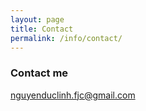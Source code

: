 ```yaml
---
layout: page
title: Contact
permalink: /info/contact/
---
```


### Contact me

[nguyenduclinh.fjc@gmail.com](mailto:nguyenduclinh.fjc@gmail.com)